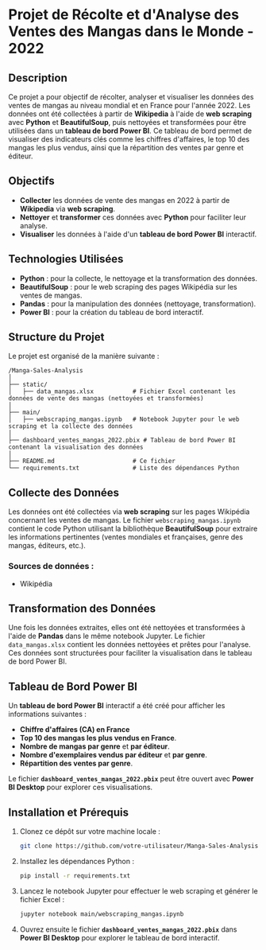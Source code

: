# Projet de Récolte et d'Analyse des Ventes des Mangas dans le Monde - 2022

## Description
Ce projet a pour objectif de récolter, analyser et visualiser les données des ventes de mangas au niveau mondial et en France pour l'année 2022. Les données ont été collectées à partir de **Wikipedia** à l'aide de **web scraping** avec **Python** et **BeautifulSoup**, puis nettoyées et transformées pour être utilisées dans un **tableau de bord Power BI**. Ce tableau de bord permet de visualiser des indicateurs clés comme les chiffres d'affaires, le top 10 des mangas les plus vendus, ainsi que la répartition des ventes par genre et éditeur.

## Objectifs
- **Collecter** les données de vente des mangas en 2022 à partir de **Wikipedia** via **web scraping**.
- **Nettoyer** et **transformer** ces données avec **Python** pour faciliter leur analyse.
- **Visualiser** les données à l'aide d'un **tableau de bord Power BI** interactif.

## Technologies Utilisées
- **Python** : pour la collecte, le nettoyage et la transformation des données.
- **BeautifulSoup** : pour le web scraping des pages Wikipédia sur les ventes de mangas.
- **Pandas** : pour la manipulation des données (nettoyage, transformation).
- **Power BI** : pour la création du tableau de bord interactif.
  
## Structure du Projet
Le projet est organisé de la manière suivante :

```
/Manga-Sales-Analysis
│
├── static/
│   ├── data_mangas.xlsx           # Fichier Excel contenant les données de vente des mangas (nettoyées et transformées)
│
├── main/
│   ├── webscraping_mangas.ipynb   # Notebook Jupyter pour le web scraping et la collecte des données
│
├── dashboard_ventes_mangas_2022.pbix # Tableau de bord Power BI contenant la visualisation des données
│
├── README.md                      # Ce fichier
└── requirements.txt               # Liste des dépendances Python
```

## Collecte des Données
Les données ont été collectées via **web scraping** sur les pages Wikipédia concernant les ventes de mangas. Le fichier `webscraping_mangas.ipynb` contient le code Python utilisant la bibliothèque **BeautifulSoup** pour extraire les informations pertinentes (ventes mondiales et françaises, genre des mangas, éditeurs, etc.).

### Sources de données :
- Wikipédia

## Transformation des Données
Une fois les données extraites, elles ont été nettoyées et transformées à l'aide de **Pandas** dans le même notebook Jupyter. Le fichier `data_mangas.xlsx` contient les données nettoyées et prêtes pour l'analyse. Ces données sont structurées pour faciliter la visualisation dans le tableau de bord Power BI.

## Tableau de Bord Power BI
Un **tableau de bord Power BI** interactif a été créé pour afficher les informations suivantes :
- **Chiffre d'affaires (CA) en France** 
- **Top 10 des mangas les plus vendus en France**.
- **Nombre de mangas par genre** et **par éditeur**.
- **Nombre d'exemplaires vendus par éditeur** et **par genre**.
- **Répartition des ventes par genre**.

Le fichier **`dashboard_ventes_mangas_2022.pbix`** peut être ouvert avec **Power BI Desktop** pour explorer ces visualisations.

## Installation et Prérequis
1. Clonez ce dépôt sur votre machine locale :
   ```bash
   git clone https://github.com/votre-utilisateur/Manga-Sales-Analysis.git
   ```

2. Installez les dépendances Python :
   ```bash
   pip install -r requirements.txt
   ```

3. Lancez le notebook Jupyter pour effectuer le web scraping et générer le fichier Excel :
   ```bash
   jupyter notebook main/webscraping_mangas.ipynb
   ```

4. Ouvrez ensuite le fichier **`dashboard_ventes_mangas_2022.pbix`** dans **Power BI Desktop** pour explorer le tableau de bord interactif.


